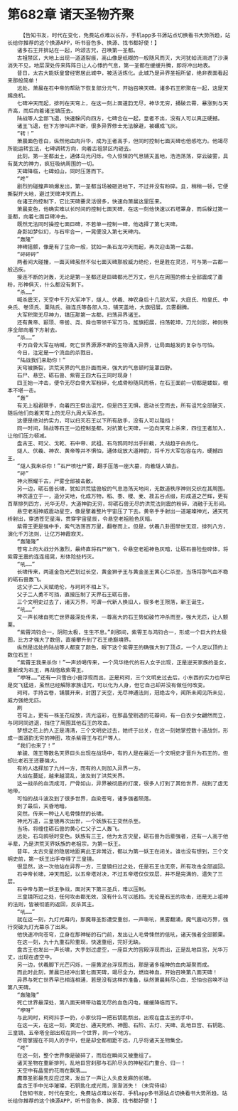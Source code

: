 # 第682章 诸天圣物齐聚
        【告知书友，时代在变化，免费站点难以长存，手机app多书源站点切换看书大势所趋，站长给你推荐的这个换源APP，听书音色多、换源、找书都好使！】
       诸多石王并排站在一起，吟颂古咒，召唤第一圣都。
       古祖禁区，大地上出现一道道裂痕，高山像是纸糊的一般随风而灭，大河犹如流淌进了沙漠消失不见，地层深处传来阵阵日让人心悸的气息，第一圣都在缓缓升腾，即将冲出地表。
       昔日，太古大能妖皇曾经寄居此城中，被活活炼化。此城乃是异界圣祖所留，绝非表面看起来那般简单！
       远处，萧晨在石中帝的帮助下恢复部分元气，开始召唤天碑。诸多石王积聚在一起，这是天赐良机。
       七碑冲天而起，排列在天穹上，在这一刻上面道韵无尽，神华无穷，捅破云霄，暴涨到与天齐高，而后向着诸王镇压去。
       陆战等人全部飞退，快速躲闪向四方，七碑合在一起，皇者不出，没有人可以真正硬撼。
       诸王飞退，但下方惨叫声不断，很多异界修士无法躲避，被碾成飞灰。
       “转！”
       萧晨面色苍白，纵然他血肉升华，成为王者高手，但同时控制七面天碑也倍感吃力。他竭尽所能运转玄法，七碑调转方向，向着古祖禁区内砸去。
       此刻，第一圣都出土，通体乌光闪烁，令人惊悚的气息铺天盖地，浩浩荡荡，穿云破雾，具有莫大的神力，疯狂吸纳周围的一切。
       天碑降临，七碑如山，同时压落而下。
       “咚”
       剧烈的碰撞声响爆发出，第一圣都当场被砸进地下，不过并没有粉碎。且，稍稍一顿，它便撕裂开大地，避过天碑冲天而上。
       在诸王的控制下，它比天碑要灵活很多，快速向萧晨这里压来。
       萧晨变色，他确实难以长时间的控制七面天碑，在这一刻他快速以石塔罩身，而后躲过第一圣都，向着七面巨碑冲去。
       既然无法同时操控七面巨碑，不若单一控制一碑，他选择了第七天碑。
       身影如梦似幻，与石牢合一，一晃便没入第七天碑内。
       “轰隆”
       神碑摇颤，像是有了生命一般，犹如一条石龙冲天而起，再次迎击第一古都。
       “砰砰砰”
       两者间大碰撞，一面天碑虽然不似七面天碑那般威力绝伦，但是胜在灵活，可与第一古都一般迅疾。
       接连不断的对轰，无论是第一圣都还是巨碑都光芒万丈，但凡在周围的修士全部震成了齑粉，形神俱灭，什么都没有剩下。
       “杀……”
       喊杀震天，天空中千万大军冲下，燧人、伏羲、神农身后十几部大军，大庭氏、柏皇氏、中央氏、卷须氏、栗陆氏、骊连氏等各部人马，铺天盖地，大旗招展，云雾翻腾。
       大军积聚无尽神力，镇压那第一古都，扫荡异界诸王。
       还有黄帝、颛顼、帝喾、尧、舜也带领千军万马，旌旗招展，扫荡乾坤，刀光剑影，神则秩序全部向着下方射去。
       “杀……”
       千万白骨大军在呐喊，死亡世界源源不断的生物涌入异界，让局面越发的复杂与可怕。
       今日，注定是一个流血的杀戮日。
       “陆战我们来助你！”
       天穹被撕裂，洪荒天界的气息扑面而来，强大的气息顿时笼罩四野。
       石尸、悬空、砺石兽、紫霄王四大石王同时现身！
       四王始一冲击，便令无尽白骨大军粉碎，化成骨粉随风而杨，在石王面前一切都是蝼蚁，根本不堪一击。
       “轰”
       有无上祖君联手，向着四王祭出诅咒，但是四王无惧，震动长空而去，所有诅咒全部破灭，随后他们向着天穹上的无尽九周大军杀去。
       这便是绝对的实力，可以扫灭石王以下所有敌手，没有人可以阻挡！
       同一时间，陆战等石王一边控制圣都，对抗第七天碑，一边向天穹上杀来，四位王者加入，让他们压力顿减。
       盘古王、珂父、戈乾、石中帝、武祖、石乌鸦同时出手拦截，大战趋于白热化。
       燧人、伏羲、神农、黄帝等并不惧怕，通体绽放大道神韵，将千万大军包容在内，硬撼四王。
       “燧人我来杀你！”石尸喷吐尸雾，翻手压落一座大墓，向着燧人镇去。
       “砰”
       神火照耀千古，尸雾全部被击散。
       另一边，砺石兽长啸，犹如洪荒猛兽般的气息浩荡天地间，无数道秩序神则交织在其周围。
       神农道立于一，造分天地，化成万物，稻、黍、稷、麦、菽五谷点缀，形成道之芒辉，更有百草排列四方，光华无尽，大道神韵无穷，将砺石兽无尽的洪荒法则震的粉碎，消融于无形间。
       悬空老祖神威震动星空，像是擎着整片宇宙压了下去。黄帝手手射出一道璀璨神光，通天死桥射出，穿透苍茫星海，贯穿宇宙星辰，令悬空老祖脸色灰暗。
       紫霄王更是强中手，紫气浩荡百万里，翻卷而上。但是，伏羲八卦图举世无双，排列八方，演化千万法则，让亿万神霞寂灭。
       “轰隆隆”
       苍穹上的大战分外激烈，最终直将石尸崩飞，令悬空老祖神色灰暗，让砺石兽险些碎体，将紫霄王震的连连摇晃，形体险些朽灭。
       “吼……”
       长啸传来，两道金色光芒划过长空，黄金狮子王与黄金圣王黄心仁杀至，当场将那气血不稳的砺石兽轰飞。
       这父子二人天赋绝伦，与珂珂不相上下。
       父子二人勇不可挡，直接压制了天界石王砺石兽。
       三个文明史过去了，诸天万界，可谓一代新人换旧人，很多老王殒落，新王诞生。
       “吼……”
       又一声长啸自死亡世界最深处传来，一尊高大的石王势如破竹冲杀而至，强大无匹，让人颤栗。
       “紫霄鸿钧合一，阴阳太极，生生不息。”刹那间，紫霄王与鸿钧合一，形成一个巨大的太极图，比方才强大了数倍，直接攀升到了石王绝巅境界。
       纵然是远处的陆战等人都变了颜色，眼下这个紫霄王的确强大到了顶点，一个人足以顶的上数位石王！
       “紫霄王我来杀你！”一声娇喝传来，一个风华绝代的石人女子出现，正是逆天家族的圣女，重新成为石王，再战宿敌紫霄王。
       “咿呀……”还有一只雪白小兽浮现而出，正是珂珂，三个文明史过去后，小东西的实力也早已是突飞猛进，虽然已经解除家族诅咒，可以化为人身，但它自己却并没有做任何改变。
       珂珂，手持古卷，铺展开来，封困了天空，无尽神通法则，冠绝古今，闻所未闻见所未见，威力强绝无匹。
       刷
       苍穹上，更有一株圣花绽放，流光溢彩，在那晶莹剔透的花瓣间，有一白衣少女翩然而立，与珂珂同进退，挡住了周围其他石王的攻击。
       梦想之花上的人正是清清，三个文明史过去，她终于出关，在这一刻她掌控数十道战剑，形成一面道韵无穷的神图，攻杀紫霄王与石尸等人。
       “我们也来了！”
       单骏、莲王等数名天界巨头出现在战场中，有的人是在最近一个文明史才晋升为石王的，但却比老石王还要强大。
       有的人选择加了九州一方，而有的人则加入异界一方。
       大战在蔓延，越来越混乱，波及到了洪荒天界。
       这一战杀的血流成河，尸骨如山，异界被彻底的打废，很多人打到了其他世界，战到了虚无地带。
       可怕的战斗波及到了很多世界，血染苍穹，诸多强者陨落。
       到了最后，天昏地暗。
       突然，传来一种让人毛骨悚然的长啸。
       神光万道，三皇镜再次出世，一个妖族石王突然杀至。
       当场，将缠住砺石兽的黄心仁父子二人轰飞。
       远处，石乌鸦顿时变色。妖族有三王，他为太古灾星，砺石兽为后辈强者，还有一人高于他半辈，乃是洪荒天界妖族的老祖宗，为第一妖王。
       昔年，太古灾星的隐居地距离此王非常近，都以为第一妖王在闭关。谁也没有想到，三个文明史前，第一妖王出手夺得了三皇镜。
       很显然，这一次他站在异界一方，三皇镜扫过之处，任是石王也无奈，所有攻击全部返回。
       石中帝长啸，冲天而起，以五帝塔对决，不过五帝塔仅仅双层，并不是完满的，遗失了三层。
       石中帝与第一妖王争战，面对天下第三圣兵，难以压制。
       三皇镜所过之处，任何攻击都无效，没有什么可以抵挡。无论是石王的攻击，还是无上祖神的法则，皆被彻底的返回，反杀其主。
       “吼……”
       就在这一刻，九灯光幕内，那魔尊圣影遭受重创，一声嘶吼，黑雾翻涌，魔气震动万界，强行突破九灯光幕杀了出来。
       他快速冲向苍穹，立身在那神秘的石门前，发出让人毛骨悚然的低吼，诸天强者全部颤栗。
       在这一刻，九十九重石阶重现，快速重组，完好无缺。
       盘古王也发出一声长啸，大手划过虚空，一座巨大的宫殿浮现而出，正是乱地巨宫，光华万丈，出现在虚空中。
       另一边，伏羲脚下光芒闪烁，一座黄泥台浮现而出，那是诸多祖神的血肉凝聚而成。
       而此时此刻，萧晨已经冲出第七面天碑，竭尽全力，燃烧神血，开始召唤第八面天碑！
       异界与死亡世界早已相连相通，若是没有这样的准备，纵然萧晨耗尽心血，恐怕也召唤不动第八天碑。
       “轰隆隆”
       死亡世界最深处，第八面天碑带动着无尽的血色闪电，缓缓降临而下。
       “咿呀”
       与此同时，珂珂抖手一扔，小家伙将一把石钥匙祭出，出现在盘古王的手中。
       在这一天，在这一刻，黄泥台、通天死桥、神图、石阶、古灯、天碑、乱地巨宫、石钥匙、三皇镜、五帝塔全部出现在同一个世界，同一个地方。
       尽管掌握在不同人的手中，但是却全都相距不远，几乎将诸天圣物集全。
       “咚”
       在这一刻，整个世界像是破碎了，而后在瞬间又被重组了。
       诸天圣物在重新排列，乱地巨宫刹那与石阶尽头的神秘石门重合、归一！
       天空中有晶莹的花雨在飘落……
       魔尊圣影最先反应过来，发出了一声让人头皮发麻的长啸。
       盘古王手中光华璀璨，石钥匙化成光雨，渐渐消失！（未完待续）
       【告知书友，时代在变化，免费站点难以长存，手机app多书源站点切换看书大势所趋，站长给你推荐的这个换源APP，听书音色多、换源、找书都好使！】